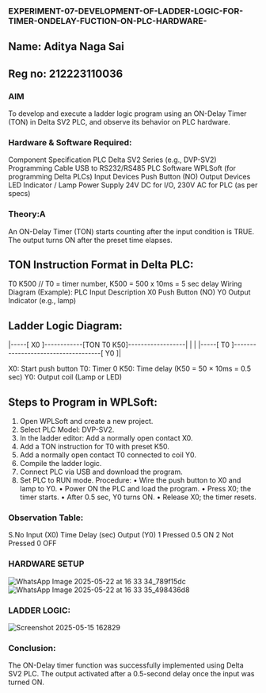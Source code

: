 ### EXPERIMENT-07-DEVELOPMENT-OF-LADDER-LOGIC-FOR-TIMER-ONDELAY-FUCTION-ON-PLC-HARDWARE-
## Name: Aditya Naga Sai
## Reg no: 212223110036
### AIM 
To develop and execute a ladder logic program using an ON-Delay Timer (TON) in Delta SV2 PLC, and observe its behavior on PLC hardware.
### Hardware & Software Required:
Component	Specification
PLC	Delta SV2 Series (e.g., DVP-SV2)
Programming Cable	USB to RS232/RS485
PLC Software	WPLSoft (for programming Delta PLCs)
Input Devices	Push Button (NO)
Output Devices	LED Indicator / Lamp
Power Supply	24V DC for I/O, 230V AC for PLC (as per specs)
### Theory:A
An ON-Delay Timer (TON) starts counting after the input condition is TRUE. The output turns ON after the preset time elapses.

## TON Instruction Format in Delta PLC:
T0 K500  // T0 = timer number, K500 = 500 x 10ms = 5 sec delay
Wiring Diagram (Example):
PLC Input	Description
X0	Push Button (NO)
Y0	Output Indicator (e.g., lamp)
## Ladder Logic Diagram:


|-----[ X0 ]------------[TON T0 K50]------------------|
|                                               |
|-----[ T0 ]------------------------------------[ Y0 ]|

X0: Start push button
T0: Timer 0
K50: Time delay (K50 = 50 × 10ms = 0.5 sec)
Y0: Output coil (Lamp or LED)
## Steps to Program in WPLSoft:
1.	Open WPLSoft and create a new project.
2.	Select PLC Model: DVP-SV2.
3.	In the ladder editor: Add a normally open contact X0.
4.	Add a TON instruction for T0 with preset K50.
5.	Add a normally open contact T0 connected to coil Y0.
6.	Compile the ladder logic.
7.	Connect PLC via USB and download the program.
8.	Set PLC to RUN mode.
Procedure:
•	Wire the push button to X0 and lamp to Y0.
•	Power ON the PLC and load the program.
•	Press X0; the timer starts.
•	After 0.5 sec, Y0 turns ON.
•	Release X0; the timer resets.
### Observation Table:
S.No	Input (X0)	Time Delay (sec)	Output (Y0)
1	Pressed	0.5	ON
2	Not Pressed	0	OFF


###  HARDWARE SETUP 
![WhatsApp Image 2025-05-22 at 16 33 34_789f15dc](https://github.com/user-attachments/assets/0de00830-67ec-4e8d-8e22-ac66ec583393)
![WhatsApp Image 2025-05-22 at 16 33 35_498436d8](https://github.com/user-attachments/assets/4ffe8320-b214-422a-a885-2711c8be7f65)


### LADDER LOGIC:
![Screenshot 2025-05-15 162829](https://github.com/user-attachments/assets/4fc36645-10fe-4745-ac92-ee9f32842447)

### Conclusion:
The ON-Delay timer function was successfully implemented using Delta SV2 PLC. The output activated after a 0.5-second delay once the input was turned ON.
